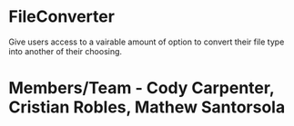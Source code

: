 # FileConverter
Give users access to a vairable amount of option to convert their file type into another of their choosing.



# Members/Team - Cody Carpenter, Cristian Robles, Mathew Santorsola  
